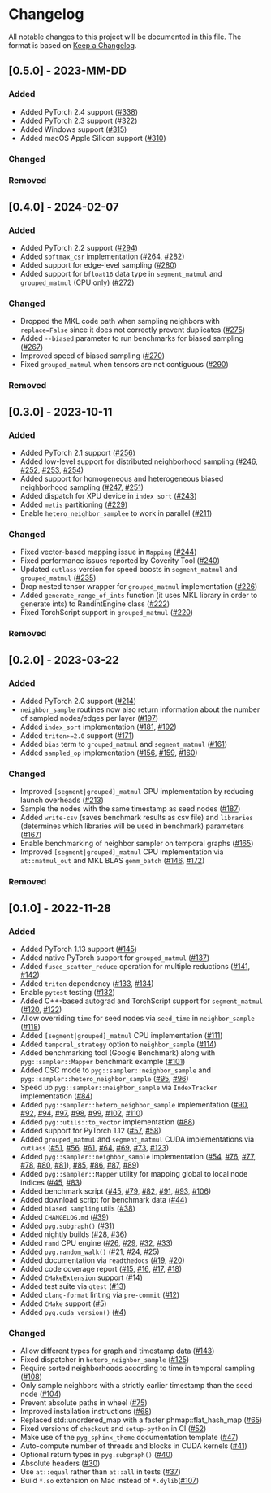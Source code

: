 # Changelog

All notable changes to this project will be documented in this file.
The format is based on [Keep a Changelog](http://keepachangelog.com/en/1.0.0/).

## [0.5.0] - 2023-MM-DD
### Added
- Added PyTorch 2.4 support ([#338](https://github.com/pyg-team/pyg-lib/pull/338))
- Added PyTorch 2.3 support ([#322](https://github.com/pyg-team/pyg-lib/pull/322))
- Added Windows support ([#315](https://github.com/pyg-team/pyg-lib/pull/315))
- Added macOS Apple Silicon support ([#310](https://github.com/pyg-team/pyg-lib/pull/310))
### Changed
### Removed

## [0.4.0] - 2024-02-07
### Added
- Added PyTorch 2.2 support ([#294](https://github.com/pyg-team/pyg-lib/pull/294))
- Added `softmax_csr` implementation ([#264](https://github.com/pyg-team/pyg-lib/pull/264), [#282](https://github.com/pyg-team/pyg-lib/pull/282))
- Added support for edge-level sampling ([#280](https://github.com/pyg-team/pyg-lib/pull/280))
- Added support for `bfloat16` data type in `segment_matmul` and `grouped_matmul` (CPU only) ([#272](https://github.com/pyg-team/pyg-lib/pull/272))
### Changed
- Dropped the MKL code path when sampling neighbors with `replace=False` since it does not correctly prevent duplicates ([#275](https://github.com/pyg-team/pyg-lib/pull/275))
- Added `--biased` parameter to run benchmarks for biased sampling ([#267](https://github.com/pyg-team/pyg-lib/pull/267))
- Improved speed of biased sampling ([#270](https://github.com/pyg-team/pyg-lib/pull/270))
- Fixed `grouped_matmul` when tensors are not contiguous ([#290](https://github.com/pyg-team/pyg-lib/pull/290))
### Removed

## [0.3.0] - 2023-10-11
### Added
- Added PyTorch 2.1 support ([#256](https://github.com/pyg-team/pyg-lib/pull/256))
- Added low-level support for distributed neighborhood sampling ([#246](https://github.com/pyg-team/pyg-lib/pull/246), [#252](https://github.com/pyg-team/pyg-lib/pull/252), [#253](https://github.com/pyg-team/pyg-lib/pull/253), [#254](https://github.com/pyg-team/pyg-lib/pull/254))
- Added support for homogeneous and heterogeneous biased neighborhood sampling ([#247](https://github.com/pyg-team/pyg-lib/pull/247), [#251](https://github.com/pyg-team/pyg-lib/pull/251))
- Added dispatch for XPU device in `index_sort` ([#243](https://github.com/pyg-team/pyg-lib/pull/243))
- Added `metis` partitioning ([#229](https://github.com/pyg-team/pyg-lib/pull/229))
- Enable `hetero_neighbor_samplee` to work in parallel ([#211](https://github.com/pyg-team/pyg-lib/pull/211))
### Changed
- Fixed vector-based mapping issue in `Mapping` ([#244](https://github.com/pyg-team/pyg-lib/pull/244))
- Fixed performance issues reported by Coverity Tool ([#240](https://github.com/pyg-team/pyg-lib/pull/240))
- Updated `cutlass` version for speed boosts in `segment_matmul` and `grouped_matmul` ([#235](https://github.com/pyg-team/pyg-lib/pull/235))
- Drop nested tensor wrapper for `grouped_matmul` implementation ([#226](https://github.com/pyg-team/pyg-lib/pull/226))
- Added `generate_range_of_ints` function (it uses MKL library in order to generate ints) to RandintEngine class ([#222](https://github.com/pyg-team/pyg-lib/pull/222))
- Fixed TorchScript support in `grouped_matmul` ([#220](https://github.com/pyg-team/pyg-lib/pull/220))
### Removed

## [0.2.0] - 2023-03-22
### Added
- Added PyTorch 2.0 support ([#214](https://github.com/pyg-team/pyg-lib/pull/214))
- `neighbor_sample` routines now also return information about the number of sampled nodes/edges per layer ([#197](https://github.com/pyg-team/pyg-lib/pull/197))
- Added `index_sort` implementation ([#181](https://github.com/pyg-team/pyg-lib/pull/181), [#192](https://github.com/pyg-team/pyg-lib/pull/192))
- Added `triton>=2.0` support ([#171](https://github.com/pyg-team/pyg-lib/pull/171))
- Added `bias` term to `grouped_matmul` and `segment_matmul` ([#161](https://github.com/pyg-team/pyg-lib/pull/161))
- Added `sampled_op` implementation ([#156](https://github.com/pyg-team/pyg-lib/pull/156), [#159](https://github.com/pyg-team/pyg-lib/pull/159), [#160](https://github.com/pyg-team/pyg-lib/pull/160))
### Changed
- Improved `[segment|grouped]_matmul` GPU implementation by reducing launch overheads ([#213](https://github.com/pyg-team/pyg-lib/pull/213))
- Sample the nodes with the same timestamp as seed nodes ([#187](https://github.com/pyg-team/pyg-lib/pull/187))
- Added `write-csv` (saves benchmark results as csv file) and `libraries` (determines which libraries will be used in benchmark) parameters ([#167](https://github.com/pyg-team/pyg-lib/pull/167))
- Enable benchmarking of neighbor sampler on temporal graphs ([#165](https://github.com/pyg-team/pyg-lib/pull/165))
- Improved `[segment|grouped]_matmul` CPU implementation via `at::matmul_out` and MKL BLAS `gemm_batch` ([#146](https://github.com/pyg-team/pyg-lib/pull/146), [#172](https://github.com/pyg-team/pyg-lib/pull/172))
### Removed

## [0.1.0] - 2022-11-28
### Added
- Added PyTorch 1.13 support ([#145](https://github.com/pyg-team/pyg-lib/pull/145))
- Added native PyTorch support for `grouped_matmul` ([#137](https://github.com/pyg-team/pyg-lib/pull/137))
- Added `fused_scatter_reduce` operation for multiple reductions ([#141](https://github.com/pyg-team/pyg-lib/pull/141), [#142](https://github.com/pyg-team/pyg-lib/pull/142))
- Added `triton` dependency ([#133](https://github.com/pyg-team/pyg-lib/pull/133), [#134](https://github.com/pyg-team/pyg-lib/pull/134))
- Enable `pytest` testing ([#132](https://github.com/pyg-team/pyg-lib/pull/132))
- Added C++-based autograd and TorchScript support for `segment_matmul` ([#120](https://github.com/pyg-team/pyg-lib/pull/120), [#122](https://github.com/pyg-team/pyg-lib/pull/122))
- Allow overriding `time` for seed nodes via `seed_time` in `neighbor_sample` ([#118](https://github.com/pyg-team/pyg-lib/pull/118))
- Added `[segment|grouped]_matmul` CPU implementation ([#111](https://github.com/pyg-team/pyg-lib/pull/111))
- Added `temporal_strategy` option to `neighbor_sample` ([#114](https://github.com/pyg-team/pyg-lib/pull/114))
- Added benchmarking tool (Google Benchmark) along with `pyg::sampler::Mapper` benchmark example ([#101](https://github.com/pyg-team/pyg-lib/pull/101))
- Added CSC mode to `pyg::sampler::neighbor_sample` and `pyg::sampler::hetero_neighbor_sample` ([#95](https://github.com/pyg-team/pyg-lib/pull/95), [#96](https://github.com/pyg-team/pyg-lib/pull/96))
- Speed up `pyg::sampler::neighbor_sample` via `IndexTracker` implementation ([#84](https://github.com/pyg-team/pyg-lib/pull/84))
- Added `pyg::sampler::hetero_neighbor_sample` implementation ([#90](https://github.com/pyg-team/pyg-lib/pull/90), [#92](https://github.com/pyg-team/pyg-lib/pull/92), [#94](https://github.com/pyg-team/pyg-lib/pull/94), [#97](https://github.com/pyg-team/pyg-lib/pull/97), [#98](https://github.com/pyg-team/pyg-lib/pull/98), [#99](https://github.com/pyg-team/pyg-lib/pull/99), [#102](https://github.com/pyg-team/pyg-lib/pull/102), [#110](https://github.com/pyg-team/pyg-lib/pull/110))
- Added `pyg::utils::to_vector` implementation ([#88](https://github.com/pyg-team/pyg-lib/pull/88))
- Added support for PyTorch 1.12 ([#57](https://github.com/pyg-team/pyg-lib/pull/57), [#58](https://github.com/pyg-team/pyg-lib/pull/58))
- Added `grouped_matmul` and `segment_matmul` CUDA implementations via `cutlass` ([#51](https://github.com/pyg-team/pyg-lib/pull/51), [#56](https://github.com/pyg-team/pyg-lib/pull/56), [#61](https://github.com/pyg-team/pyg-lib/pull/61), [#64](https://github.com/pyg-team/pyg-lib/pull/64), [#69](https://github.com/pyg-team/pyg-lib/pull/69), [#73](https://github.com/pyg-team/pyg-lib/pull/73), [#123](https://github.com/pyg-team/pyg-lib/pull/123))
- Added `pyg::sampler::neighbor_sample` implementation ([#54](https://github.com/pyg-team/pyg-lib/pull/54), [#76](https://github.com/pyg-team/pyg-lib/pull/76), [#77](https://github.com/pyg-team/pyg-lib/pull/77), [#78](https://github.com/pyg-team/pyg-lib/pull/78), [#80](https://github.com/pyg-team/pyg-lib/pull/80), [#81](https://github.com/pyg-team/pyg-lib/pull/81)), [#85](https://github.com/pyg-team/pyg-lib/pull/85), [#86](https://github.com/pyg-team/pyg-lib/pull/86), [#87](https://github.com/pyg-team/pyg-lib/pull/87), [#89](https://github.com/pyg-team/pyg-lib/pull/89))
- Added `pyg::sampler::Mapper` utility for mapping global to local node indices ([#45](https://github.com/pyg-team/pyg-lib/pull/45), [#83](https://github.com/pyg-team/pyg-lib/pull/83))
- Added benchmark script ([#45](https://github.com/pyg-team/pyg-lib/pull/45), [#79](https://github.com/pyg-team/pyg-lib/pull/79), [#82](https://github.com/pyg-team/pyg-lib/pull/82), [#91](https://github.com/pyg-team/pyg-lib/pull/91), [#93](https://github.com/pyg-team/pyg-lib/pull/93), [#106](https://github.com/pyg-team/pyg-lib/pull/106))
- Added download script for benchmark data ([#44](https://github.com/pyg-team/pyg-lib/pull/44))
- Added `biased sampling` utils ([#38](https://github.com/pyg-team/pyg-lib/pull/38))
- Added `CHANGELOG.md` ([#39](https://github.com/pyg-team/pyg-lib/pull/39))
- Added `pyg.subgraph()` ([#31](https://github.com/pyg-team/pyg-lib/pull/31))
- Added nightly builds ([#28](https://github.com/pyg-team/pyg-lib/pull/28), [#36](https://github.com/pyg-team/pyg-lib/pull/36))
- Added `rand` CPU engine ([#26](https://github.com/pyg-team/pyg-lib/pull/26), [#29](https://github.com/pyg-team/pyg-lib/pull/29), [#32](https://github.com/pyg-team/pyg-lib/pull/32), [#33](https://github.com/pyg-team/pyg-lib/pull/33))
- Added `pyg.random_walk()` ([#21](https://github.com/pyg-team/pyg-lib/pull/21), [#24](https://github.com/pyg-team/pyg-lib/pull/24), [#25](https://github.com/pyg-team/pyg-lib/pull/25))
- Added documentation via `readthedocs` ([#19](https://github.com/pyg-team/pyg-lib/pull/19), [#20](https://github.com/pyg-team/pyg-lib/pull/29))
- Added code coverage report ([#15](https://github.com/pyg-team/pyg-lib/pull/15), [#16](https://github.com/pyg-team/pyg-lib/pull/16), [#17](https://github.com/pyg-team/pyg-lib/pull/17), [#18](https://github.com/pyg-team/pyg-lib/pull/18))
- Added `CMakeExtension` support ([#14](https://github.com/pyg-team/pyg-lib/pull/14))
- Added test suite via `gtest` ([#13](https://github.com/pyg-team/pyg-lib/pull/13))
- Added `clang-format` linting via `pre-commit` ([#12](https://github.com/pyg-team/pyg-lib/pull/12))
- Added `CMake` support ([#5](https://github.com/pyg-team/pyg-lib/pull/5))
- Added `pyg.cuda_version()` ([#4](https://github.com/pyg-team/pyg-lib/pull/4))
### Changed
- Allow different types for graph and timestamp data ([#143](https://github.com/pyg-team/pyg-lib/pull/143))
- Fixed dispatcher in `hetero_neighbor_sample` ([#125](https://github.com/pyg-team/pyg-lib/pull/125))
- Require sorted neighborhoods according to time in temporal sampling ([#108](https://github.com/pyg-team/pyg-lib/pull/108))
- Only sample neighbors with a strictly earlier timestamp than the seed node ([#104](https://github.com/pyg-team/pyg-lib/pull/104))
- Prevent absolute paths in wheel ([#75](https://github.com/pyg-team/pyg-lib/pull/75))
- Improved installation instructions ([#68](https://github.com/pyg-team/pyg-lib/pull/68))
- Replaced std::unordered_map with a faster phmap::flat_hash_map ([#65](https://github.com/pyg-team/pyg-lib/pull/65))
- Fixed versions of `checkout` and `setup-python` in CI ([#52](https://github.com/pyg-team/pytorch_geometric/pull/52))
- Make use of the `pyg_sphinx_theme` documentation template ([#47](https://github.com/pyg-team/pyg-lib/pull/47))
- Auto-compute number of threads and blocks in CUDA kernels ([#41](https://github.com/pyg-team/pyg-lib/pull/41))
- Optional return types in `pyg.subgraph()` ([#40](https://github.com/pyg-team/pyg-lib/pull/40))
- Absolute headers ([#30](https://github.com/pyg-team/pyg-lib/pull/30))
- Use `at::equal` rather than `at::all` in tests ([#37](https://github.com/pyg-team/pyg-lib/pull/37))
- Build `*.so` extension on Mac instead of `*.dylib`([#107](https://github.com/pyg-team/pyg-lib/pull/107))
